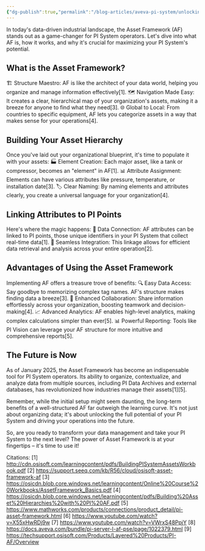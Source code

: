 ```yaml
---
{"dg-publish":true,"permalink":"/blog-articles/aveva-pi-system/unlocking-the-power-of-the-asset-framework/"}
---
```


In today's data-driven industrial landscape, the Asset Framework (AF) stands out as a game-changer for PI System operators. Let's dive into what AF is, how it works, and why it's crucial for maximizing your PI System's potential.

## What is the Asset Framework?

🏗️ Structure Maestro: AF is like the architect of your data world, helping you organize and manage information effectively[1].
🗺️ Navigation Made Easy: It creates a clear, hierarchical map of your organization's assets, making it a breeze for anyone to find what they need[3].
🌐 Global to Local: From countries to specific equipment, AF lets you categorize assets in a way that makes sense for your operations[4].

## Building Your Asset Hierarchy

Once you've laid out your organizational blueprint, it's time to populate it with your assets:
🏭 Element Creation: Each major asset, like a tank or compressor, becomes an "element" in AF[1].
📊 Attribute Assignment: Elements can have various attributes like pressure, temperature, or installation date[3].
🏷️ Clear Naming: By naming elements and attributes clearly, you create a universal language for your organization[4].

## Linking Attributes to PI Points

Here's where the magic happens:
🔗 Data Connection: AF attributes can be linked to PI points, those unique identifiers in your PI System that collect real-time data[1].
🔄 Seamless Integration: This linkage allows for efficient data retrieval and analysis across your entire operation[2].

## Advantages of Using the Asset Framework

Implementing AF offers a treasure trove of benefits:
🔍 Easy Data Access: Say goodbye to memorizing complex tag names. AF's structure makes finding data a breeze[3].
🤝 Enhanced Collaboration: Share information effortlessly across your organization, boosting teamwork and decision-making[4].
📈 Advanced Analytics: AF enables high-level analytics, making complex calculations simpler than ever[5].
📊 Powerful Reporting: Tools like PI Vision can leverage your AF structure for more intuitive and comprehensive reports[5].

## The Future is Now

As of January 2025, the Asset Framework has become an indispensable tool for PI System operators. Its ability to organize, contextualize, and analyze data from multiple sources, including PI Data Archives and external databases, has revolutionized how industries manage their assets[1][5].

Remember, while the initial setup might seem daunting, the long-term benefits of a well-structured AF far outweigh the learning curve. It's not just about organizing data; it's about unlocking the full potential of your PI System and driving your operations into the future.

So, are you ready to transform your data management and take your PI System to the next level? The power of Asset Framework is at your fingertips – it's time to use it!

Citations:
[1] http://cdn.osisoft.com/learningcontent/pdfs/BuildingPISystemAssetsWorkbook.pdf
[2] https://support.seeq.com/kb/R56/cloud/osisoft-asset-framework-af
[3] https://osicdn.blob.core.windows.net/learningcontent/Online%20Course%20Workbooks/AssetFramework_Basics.pdf
[4] https://osicdn.blob.core.windows.net/learningcontent/pdfs/Building%20Asset%20Hierarchies%20with%20PI%20AF.pdf
[5] https://www.mathworks.com/products/connections/product_detail/pi-asset-framework.html
[6] https://www.youtube.com/watch?v=X55xHwRDj9w
[7] https://www.youtube.com/watch?v=VWrxS48PpjY
[8] https://docs.aveva.com/bundle/pi-server-l-af-pse/page/1022379.html
[9] https://techsupport.osisoft.com/Products/Layered%20Products/PI-AF/Overview